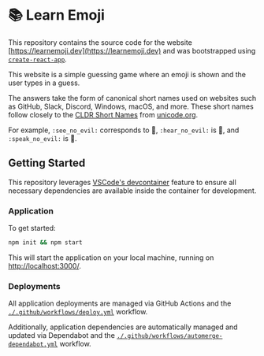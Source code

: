 # 📚 Learn Emoji

This repository contains the source code for the website [https://learnemoji.dev](https://learnemoji.dev) and was bootstrapped using [`create-react-app`](https://github.com/facebook/create-react-app).

This website is a simple guessing game where an emoji is shown and the user types in a guess.

The answers take the form of canonical short names used on websites such as GitHub, Slack, Discord, Windows, macOS, and more. These short names follow closely to the [CLDR Short Names](https://unicode.org/emoji/charts/full-emoji-list.html) from [unicode.org](https://unicode.org).

For example, `:see_no_evil:` corresponds to :see_no_evil:, `:hear_no_evil:` is :hear_no_evil:, and `:speak_no_evil:` is :speak_no_evil:.

## Getting Started

This repository leverages [VSCode's devcontainer](https://code.visualstudio.com/docs/remote/containers) feature to ensure all necessary dependencies are available inside the container for development.

### Application

To get started:

```bash
npm init && npm start
```

This will start the application on your local machine, running on [http://localhost:3000/](http://localhost:3000).

### Deployments

All application deployments are managed via GitHub Actions and the [`./.github/workflows/deploy.yml`](./.github/workflows/deploy.yml) workflow.

Additionally, application dependencies are automatically managed and updated via Dependabot and the [`./.github/workflows/automerge-dependabot.yml`](./.github/workflows/automerge-dependabot.yml) workflow.
